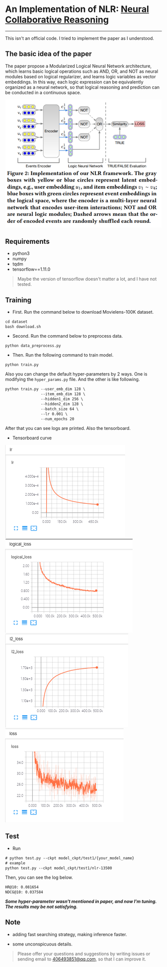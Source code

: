 # An Implementation of NLR: [Neural Collaborative Reasoning](https://arxiv.org/abs/2005.08129)
----------

This isn't an official code. I tried to implement the paper as I understood.

## The basic idea of the paper 

The paper propose a Modularized Logical Neural Network architecture, which learns basic logical operations 
such as AND, OR, and NOT as neural modules based on logical regularizer, and learns logic variables 
as vector embeddings. In this way, each logic expression can be equivalently organized as a 
neural network, so that logical reasoning and prediction can be conducted in a continuous space. 

![figure0](./fig/fig0.png)

## Requirements

- python3
- numpy
- tqdm
- tensorflow==1.11.0

> Maybe the version of tensorflow doesn't matter a lot, and I have not tested.

## Training

- First. Run the command below to download Movielens-100K dataset.
```shell script
cd dataset
bash download.sh
```

- Second. Run the command below to preprocess data.
```shell script
python data_preprocess.py
```

- Then. Run the following command to train model.
```shell script
python train.py
```
Also you can change the default hyper-parameters by 2 ways. 
One is modifying the `hyper_params.py` file.
And the other is like following.
```shell script
python train.py --user_emb_dim 128 \
                --item_emb_dim 128 \
                --hidden1_dim 256 \
                --hidden2_dim 128 \
                --batch_size 64 \
                --lr 0.001 \
                --num_epochs 20
```

After that you can see logs are printed. Also the tensorboard.

- Tensorboard curve

![lr noam](fig/fig_1.png)    ![logical loss](fig/fig_2.png)   
![l2 loss](fig/fig_3.png)    ![loss curve](fig/fig_4.png)

## Test
- Run
```shell script
# python test.py --ckpt model_ckpt/test1/{your_model_name}
# example
python test.py --ckpt model_ckpt/test1/nlr-13500
```

Then, you can see the log below.
```shell script
HR@10: 0.081654
NDCG@10: 0.037584
```

***Some hyper-parameter wasn't mentioned in paper, and now I'm tuning. 
The results may be not satisfying.***

## Note

- adding fast searching strategy, making inference faster.

- some unconspicuous details.

> Please offer your questions and suggestions by writing issues or sending email to 406493851@qq.com, so that I can improve it.
